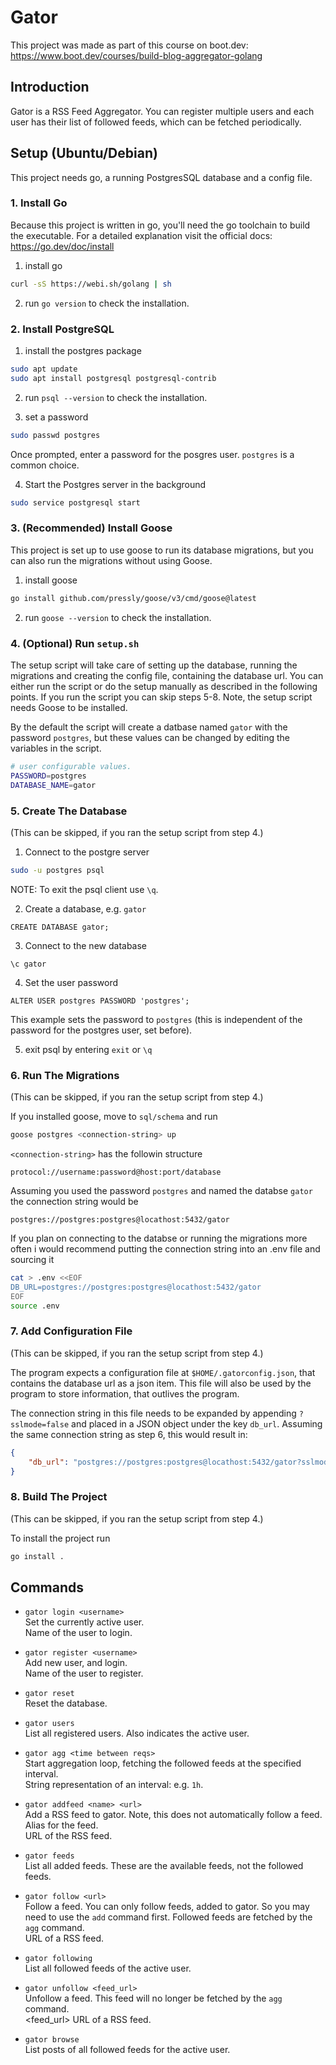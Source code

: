 # Gator
This project was made as part of this course on boot.dev: https://www.boot.dev/courses/build-blog-aggregator-golang

## Introduction
Gator is a RSS Feed Aggregator. You can register multiple users and each user has their list of followed feeds, which can be fetched periodically.

## Setup (**Ubuntu/Debian**)
This project needs go, a running PostgresSQL database and a config file.

### 1. Install Go
Because this project is written in go, you'll need the go toolchain to build the executable. For a detailed explanation visit the official docs: https://go.dev/doc/install
1. install go
```sh
curl -sS https://webi.sh/golang | sh
```

2. run `go version` to check the installation.

### 2. Install PostgreSQL
1. install the postgres package
```sh
sudo apt update
sudo apt install postgresql postgresql-contrib
```

2. run `psql --version` to check the installation.

3. set a password
```sh
sudo passwd postgres
```
Once prompted, enter a password for the posgres user. `postgres` is a common choice.

4. Start the Postgres server in the background
```sh
sudo service postgresql start
```

### 3. (Recommended) Install Goose
This project is set up to use goose to run its database migrations, but you can also run the migrations without using Goose.
1. install goose
```sh
go install github.com/pressly/goose/v3/cmd/goose@latest
```

2. run `goose --version` to check the installation.

### 4. (Optional) Run `setup.sh`
The setup script will take care of setting up the database, running the migrations and creating the config file, containing the database url. 
You can either run the script or do the setup manually as described in the following points. If you run the script you can skip steps 5-8.
Note, the setup script needs Goose to be installed.

By the default the script will create a datbase named `gator` with the password `postgres`, but these values can be changed by editing the variables in the script.
```bash
# user configurable values.
PASSWORD=postgres
DATABASE_NAME=gator
```

### 5. Create The Database
(This can be skipped, if you ran the setup script from step 4.)

1. Connect to the postgre server
```sh
sudo -u postgres psql
```

NOTE: To exit the psql client use `\q`.

2. Create a database, e.g. `gator`
```psql
CREATE DATABASE gator;
```

3. Connect to the new database
```psql
\c gator
```

4. Set the user password
```psql
ALTER USER postgres PASSWORD 'postgres';
```
This example sets the password to `postgres` (this is independent of the password for the postgres user, set before).

5. exit psql by entering `exit` or `\q`

### 6. Run The Migrations
(This can be skipped, if you ran the setup script from step 4.)

If you installed goose, move to `sql/schema` and run
```sh
goose postgres <connection-string> up
```
`<connection-string>` has the followin structure
```
protocol://username:password@host:port/database
```
Assuming you used the password `postgres` and named the databse `gator` the connection string would be
```
postgres://postgres:postgres@locathost:5432/gator
```
If you plan on connecting to the databse or running the migrations more often i would recommend putting the connection string into an .env file and sourcing it
```sh
cat > .env <<EOF
DB_URL=postgres://postgres:postgres@locathost:5432/gator
EOF
source .env
```

### 7. Add Configuration File
(This can be skipped, if you ran the setup script from step 4.)

The program expects a configuration file at `$HOME/.gatorconfig.json`, that contains the database url as a json item. 
This file will also be used by the program to store information, that outlives the program.

The connection string in this file needs to be expanded by appending `?sslmode=false` and placed in a JSON object under the key `db_url`.
Assuming the same connection string as step 6, this would result in:
```json
{
	"db_url": "postgres://postgres:postgres@locathost:5432/gator?sslmode=false",
}
```

### 8. Build The Project
(This can be skipped, if you ran the setup script from step 4.)

To install the project run
```sh
go install .
```

## Commands
- `gator login <username>`<br>
  Set the currently active user.<br>
  <username> Name of the user to login.

- `gator register <username>`<br>
  Add new user, and login.<br>
  <username> Name of the user to register.

- `gator reset`<br>
  Reset the database.

- `gator users`<br>
  List all registered users. Also indicates the active user.

- `gator agg <time between reqs>`<br>
  Start aggregation loop, fetching the followed feeds at the specified interval.<br>
  <time between reqs> String representation of an interval: e.g. `1h`.

- `gator addfeed <name> <url>`<br>
  Add a RSS feed to gator. Note, this does not automatically follow a feed.<br>
  <name> Alias for the feed.<br>
  <url> URL of the RSS feed.

- `gator feeds`<br>
  List all added feeds. These are the available feeds, not the followed feeds.

- `gator follow <url>`<br>
  Follow a feed. You can only follow feeds, added to gator. So you may need to use the `add` command first.
  Followed feeds are fetched by the `agg` command.<br>
  <url> URL of a RSS feed.

- `gator following`<br>
  List all followed feeds of the active user.

- `gator unfollow <feed_url>`<br>
  Unfollow a feed. This feed will no longer be fetched by the `agg` command.<br>
  <feed_url> URL of a RSS feed.

- `gator browse`<br>
  List posts of all followed feeds for the active user.
